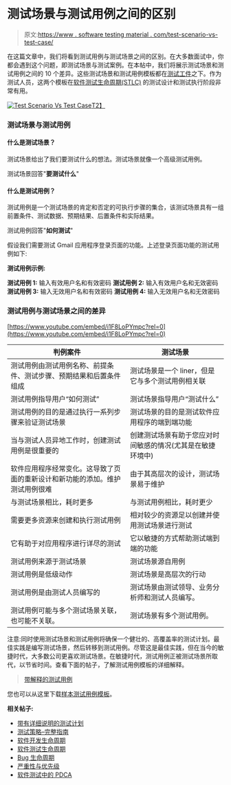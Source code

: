 # 测试场景与测试用例之间的区别

> 原文:[https://www . software testing material . com/test-scenario-vs-test-case/](https://www.softwaretestingmaterial.com/test-scenario-vs-test-case/)

在这篇文章中，我们将看到测试用例与测试场景之间的区别。在大多数面试中，你都会遇到这个问题，即测试场景与测试案例。在本帖中，我们将展示测试场景和测试用例之间的 10 个差异。这些测试场景和测试用例模板都在[测试工件](https://www.softwaretestingmaterial.com/test-deliverables/)之下。作为测试人员，这两个模板在[软件测试生命周期(STLC)](https://www.softwaretestingmaterial.com/stlc-software-testing-life-cycle/) 的测试设计和测试执行阶段非常有用。

[![Test Scenario Vs Test Case](../Images/ad7033ff0a9098fa839be573657e3bb0.png)T2】](https://www.softwaretestingmaterial.com/wp-content/uploads/2016/05/Test-Case-Vs-Test-Scenario.png)

### **测试场景与测试用例**

#### 什么是测试场景？

测试场景给出了我们要测试什么的想法。测试场景就像一个高级测试用例。

测试场景回答"**要测试什么**"

#### 什么是测试用例？

测试用例是一个测试场景的肯定和否定的可执行步骤的集合，该测试场景具有一组前置条件、测试数据、预期结果、后置条件和实际结果。

测试用例回答"**如何测试**"

假设我们需要测试 Gmail 应用程序登录页面的功能。上述登录页面功能的测试用例如下:

**测试用例示例:**

**测试用例 1:** 输入有效用户名和有效密码
**测试用例 2:** 输入有效用户名和无效密码
**测试用例 3:** 输入无效用户名和有效密码
**测试用例 4:** 输入无效用户名和无效密码

### **测试用例与测试场景之间的差异**

[https://www.youtube.com/embed/i1F8LoPYmpc?rel=0](https://www.youtube.com/embed/i1F8LoPYmpc?rel=0)

| 判例案件 | 测试场景 |
| --- | --- |
| 测试用例由测试用例名称、前提条件、测试步骤、预期结果和后置条件组成 | 测试场景是一个 liner，但是它与多个测试用例相关联 |
| 测试用例指导用户“如何测试” | 测试场景指导用户“测试什么” |
| 测试用例的目的是通过执行一系列步骤来验证测试场景 | 测试场景的目的是测试软件应用程序的端到端功能 |
| 当与测试人员异地工作时，创建测试用例是很重要的 | 创建测试场景有助于您应对时间敏感的情况(尤其是在敏捷环境中) |
| 软件应用程序经常变化。这导致了页面的重新设计和新功能的添加。维护测试用例很难 | 由于其高层次的设计，测试场景易于维护 |
| 与测试场景相比，耗时更多 | 与测试用例相比，耗时更少 |
| 需要更多资源来创建和执行测试用例 | 相对较少的资源足以创建并使用测试场景进行测试 |
| 它有助于对应用程序进行详尽的测试 | 它以敏捷的方式帮助测试端到端的功能 |
| 测试用例来源于测试场景 | 测试场景源自用例 |
| 测试用例是低级动作 | 测试场景是高层次的行动 |
| 测试用例是由测试人员编写的 | 测试场景由测试领导、业务分析师和测试人员编写。 |
| 测试用例可能与多个测试场景关联，也可能不关联。 | 测试场景有多个测试用例。 |

注意:同时使用测试场景和测试用例将确保一个健壮的、高覆盖率的测试计划。最佳实践是编写测试场景，然后转移到测试用例。尽管这是最佳实践，但在当今的敏捷时代，大多数公司更喜欢测试场景。在敏捷时代，测试用例正被测试场景所取代，以节省时间。查看下面的帖子，了解测试用例模板的详细解释。

> [带解释的测试用例](https://www.softwaretestingmaterial.com/test-case-template-with-explanation/)

您也可以从这里下载[样本测试用例模板](https://www.softwaretestingmaterial.com/wp-content/uploads/2016/02/Sample-Test-Case-Template-SoftwareTestingMaterial.xlsx)。

**相关帖子:**

*   [带有详细说明的测试计划](https://www.softwaretestingmaterial.com/test-plan-template/)
*   [测试策略–完整指南](https://www.softwaretestingmaterial.com/test-strategy/)
*   [软件开发生命周期](https://www.softwaretestingmaterial.com/sdlc-software-development-life-cycle/)
*   [软件测试生命周期](https://www.softwaretestingmaterial.com/stlc-software-testing-life-cycle/)
*   [Bug 生命周期](https://www.softwaretestingmaterial.com/bug-life-cycle/)
*   [严重性与优先级](https://www.softwaretestingmaterial.com/what-is-the-difference-between-severity-and-priority-in-software-testing/)
*   [软件测试中的 PDCA](https://www.softwaretestingmaterial.com/pdca-cycle/)